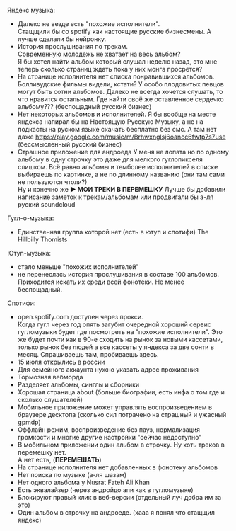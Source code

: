 Яндекс музыка:
 * Далеко не везде есть "похожие исполнители".  
 Стащщили бы со spotify как настоящие русские бизнесмены. 
 А лучше сделали бы нейронку.
 * История прослушивания по трекам.  
 Современную молодежь не хватает на весь альбом?  
 Я бы хотел найти альбом который слушал неделю назад,
 это мне теперь сколько страниц ждать пока у них монга просрётся?
 * На странице исполнителя нет списка понравившихся альбомов.  
 Болливудские фильмы видели, кстати?
 У особо плодовитых певцов могут быть сотни альбомов.
 Далеко не всегда хочется слушать, то что нравится остальным.
 Где найти своё же оставленное сердечко альбому??? (беспощадный русский бизнес)
 * Нет некоторых альбомов и исполнителей.
 Я бы вообще на месте яндекса напирал бы на Настоящую Русскую Музыку,
 а не на подкасты на руском языке скачать бесплатно без смс.
 А там нет даже https://play.google.com/music/m/Brhwxnglsj6oancc6fwtp7s7use (бессмысленный русский бизнес)
 * Страшное приложение для андроеда
 У меня не лопата но по одному альбому в одну строчку это даже для мелкого гуглопикселя слишком.
 Всё равно альбомы и темболее исполнителей в списке выбираешь по картинке, а не по длинному названию (они там сами не пользуются чтоли?)  
 Ну и конечно же **▶️ МОИ ТРЕКИ В ПЕРЕМЕШКУ**
 Лучше бы добавили написание заметок к трекам/альбомам или продвигали бы а-ля руский soundcloud
 
Гугл-о-музыка:
  * Единственная группа которой нет (есть в ютуп и спотифи) The Hillbilly Thomists
 
Ютуп-музыка:
  * стало меньше "похожих исполнителей"
  * не перенеслась история прослушивания в составе 100 альбомов.  
  Приходится искать их среди всей фонотеки. Не менее беспощадный.
  
Спотифи:
  * open.spotify.com доступен через прокси.  
  Когда гугл через год опять загубит очередной хороший сервис гугломузыки будет где посмотреть на "похожие исполнители".
  Это же будет почти как в 90-е сходить на рынок за новыми кассетами, только рынок без людей а все кассеты у яндекса за две сонти в месяц.
  Спрашиваешь там, пробиваешь здесь.
  * 15 июля открылись в россии
  * Для семейного аккаунта нужно указать адрес проживания
  * Тормозная вебморда
  * Разделяет альбомы, синглы и сборники
  * Хорошая страница about (больше биографии, есть инфа о том где и сколько слушателей)
  * Мобильное приложение может управлять воспроизведением в браузере десктопа (сколько сил потрачено на страшный и ужасный gpmdp)
  * Оффлайн режим, воспроизведение без пауз, нормализация громкости и многие другие настройки "сейчас недоступно"
  * В мобильном приложении один альбом в строчку. Ну хоть треков в перемешку нет.  
    А нет есть, (**ПЕРЕМЕШАТЬ**)
  * На странице исполнителя нет добавленных в фонотеку альбомов
  * Нет поиска по музыке (а-ля шазам)
  * Нет одного альбома у Nusrat Fateh Ali Khan
  * Есть эквалайзер (через андройдо апи как в гугломузыке)
  * Блокируют правый клик в веб-версии (отдельный луч добра им за это)
  * Один альбом в строчку на андроеде. (хааа я понял что стащщил яндекс)
  
